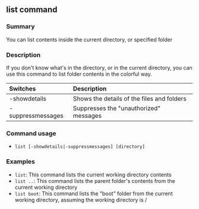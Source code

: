 ## list command

### Summary

You can list contents inside the current directory, or specified folder

### Description

If you don't know what's in the directory, or in the current directory, you can use this command to list folder contents in the colorful way.

| Switches | Description
|:------------------|:------------
| -showdetails      | Shows the details of the files and folders
| -suppressmessages | Suppresses the "unauthorized" messages

### Command usage

* `list [-showdetails|-suppressmessages] [directory]`

### Examples

* `list`: This command lists the current working directory contents
* `list ..`: This command lists the parent folder's contents from the current working directory
* `list boot`: This command lists the "boot" folder from the current working directory, assuming the working directory is /
